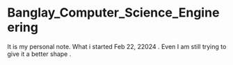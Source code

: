 # Banglay_Computer_Science_Engineering
It is my personal note. What i started Feb 22, 22024 . Even I am still trying to give it a better shape . 
